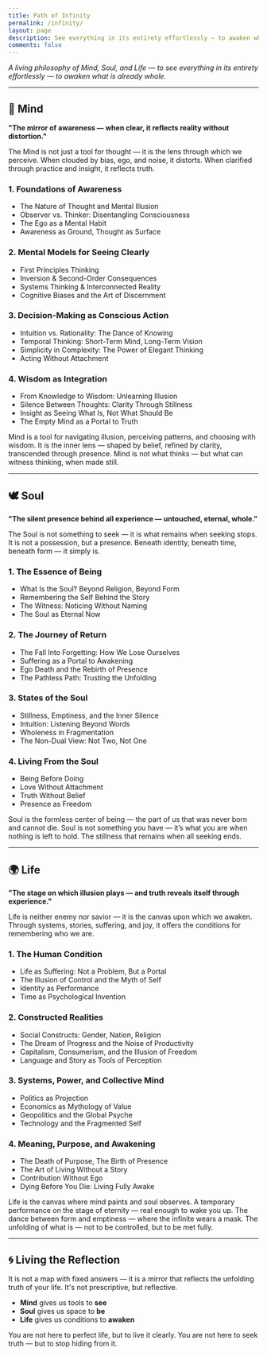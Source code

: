 ```yaml
---
title: Path of Infinity
permalink: /infinity/
layout: page
description: See everything in its entirety effortlessly — to awaken what is already whole.
comments: false
---
```


_A living philosophy of Mind, Soul, and Life — to see everything in its entirety effortlessly — to awaken what is already whole._

---

## 🧠 **Mind**

**"The mirror of awareness — when clear, it reflects reality without distortion."**

The Mind is not just a tool for thought — it is the lens through which we perceive. When clouded by bias, ego, and noise, it distorts. When clarified through practice and insight, it reflects truth.

### **1. Foundations of Awareness**

- The Nature of Thought and Mental Illusion
- Observer vs. Thinker: Disentangling Consciousness
- The Ego as a Mental Habit
- Awareness as Ground, Thought as Surface

### **2. Mental Models for Seeing Clearly**

- First Principles Thinking
- Inversion & Second-Order Consequences
- Systems Thinking & Interconnected Reality
- Cognitive Biases and the Art of Discernment

### **3. Decision-Making as Conscious Action**

- Intuition vs. Rationality: The Dance of Knowing
- Temporal Thinking: Short-Term Mind, Long-Term Vision
- Simplicity in Complexity: The Power of Elegant Thinking
- Acting Without Attachment

### **4. Wisdom as Integration**

- From Knowledge to Wisdom: Unlearning Illusion
- Silence Between Thoughts: Clarity Through Stillness
- Insight as Seeing What Is, Not What Should Be
- The Empty Mind as a Portal to Truth

Mind is a tool for navigating illusion, perceiving patterns, and choosing with wisdom. It is the inner lens — shaped by belief, refined by clarity, transcended through presence. Mind is not what thinks — but what can witness thinking, when made still.

---

## 🕊 **Soul**

**"The silent presence behind all experience — untouched, eternal, whole."**

The Soul is not something to seek — it is what remains when seeking stops. It is not a possession, but a presence. Beneath identity, beneath time, beneath form — it simply is.

### **1. The Essence of Being**

- What Is the Soul? Beyond Religion, Beyond Form
- Remembering the Self Behind the Story
- The Witness: Noticing Without Naming
- The Soul as Eternal Now

### **2. The Journey of Return**

- The Fall Into Forgetting: How We Lose Ourselves
- Suffering as a Portal to Awakening
- Ego Death and the Rebirth of Presence
- The Pathless Path: Trusting the Unfolding

### **3. States of the Soul**

- Stillness, Emptiness, and the Inner Silence
- Intuition: Listening Beyond Words
- Wholeness in Fragmentation
- The Non-Dual View: Not Two, Not One

### **4. Living From the Soul**

- Being Before Doing
- Love Without Attachment
- Truth Without Belief
- Presence as Freedom

Soul is the formless center of being — the part of us that was never born and cannot die. Soul is not something you have — it’s what you are when nothing is left to hold. The stillness that remains when all seeking ends.

---

## 🌍 **Life**

**"The stage on which illusion plays — and truth reveals itself through experience."**

Life is neither enemy nor savior — it is the canvas upon which we awaken. Through systems, stories, suffering, and joy, it offers the conditions for remembering who we are.

### **1. The Human Condition**

- Life as Suffering: Not a Problem, But a Portal
- The Illusion of Control and the Myth of Self
- Identity as Performance
- Time as Psychological Invention

### **2. Constructed Realities**

- Social Constructs: Gender, Nation, Religion
- The Dream of Progress and the Noise of Productivity
- Capitalism, Consumerism, and the Illusion of Freedom
- Language and Story as Tools of Perception

### **3. Systems, Power, and Collective Mind**

- Politics as Projection
- Economics as Mythology of Value
- Geopolitics and the Global Psyche
- Technology and the Fragmented Self

### **4. Meaning, Purpose, and Awakening**

- The Death of Purpose, The Birth of Presence
- The Art of Living Without a Story
- Contribution Without Ego
- Dying Before You Die: Living Fully Awake

Life is the canvas where mind paints and soul observes. A temporary performance on the stage of eternity — real enough to wake you up. The dance between form and emptiness — where the infinite wears a mask. The unfolding of what is — not to be controlled, but to be met fully.

---

## 🌀 **Living the Reflection**

It is not a map with fixed answers — it is a mirror that reflects the unfolding truth of your life. It's not prescriptive, but reflective.

- **Mind** gives us tools to **see**
- **Soul** gives us space to **be**
- **Life** gives us conditions to **awaken**

You are not here to perfect life, but to live it clearly.
You are not here to seek truth — but to stop hiding from it.
